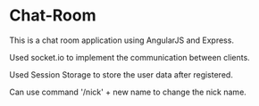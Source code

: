 # Chat-Room

This is a chat room application using AngularJS and Express.

Used socket.io to implement the communication between clients.

Used Session Storage to store the user data after registered.

Can use command '/nick' + new name to change the nick name. 